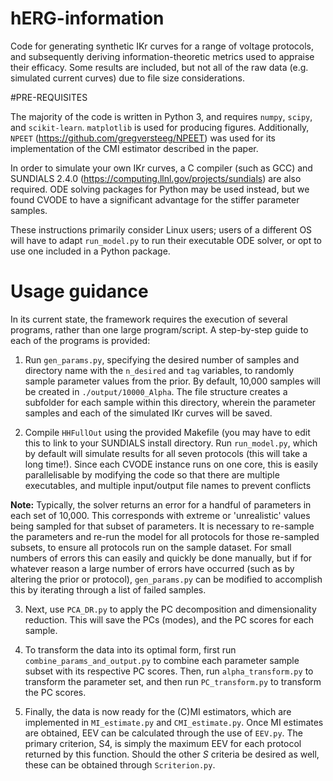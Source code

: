 # hERG-information
Code for generating synthetic IKr curves for a range of voltage protocols, and subsequently deriving information-theoretic metrics used to appraise their efficacy. Some results are included, but not all of the raw data (e.g. simulated current curves) due to file size considerations.

#PRE-REQUISITES

The majority of the code is written in Python 3, and requires `numpy`, `scipy`, and `scikit-learn`. `matplotlib` is used for producing figures. Additionally, `NPEET` (https://github.com/gregversteeg/NPEET) was used for its implementation of the CMI estimator described in the paper.

In order to simulate your own IKr curves, a C compiler (such as GCC) and SUNDIALS 2.4.0 (https://computing.llnl.gov/projects/sundials) are also required. ODE solving packages for Python may be used instead, but we found CVODE to have a significant advantage for the stiffer parameter samples.

These instructions primarily consider Linux users; users of a different OS will have to adapt `run_model.py` to run their executable ODE solver, or opt to use one included in a Python package.

# Usage guidance

In its current state, the framework requires the execution of several programs, rather than one large program/script. A step-by-step guide to each of the programs is provided:

1. Run `gen_params.py`, specifying the desired number of samples and directory name with the `n_desired` and `tag` variables, to randomly sample parameter values from the prior. By default, 10,000 samples will be created in `./output/10000_Alpha`. The file structure creates a subfolder for each sample within this directory, wherein the parameter samples and each of the simulated IKr curves will be saved.

2. Compile `HHFullOut` using the provided Makefile (you may have to edit this to link to your SUNDIALS install directory. Run `run_model.py`, which by default will simulate results for all seven protocols (this will take a long time!). Since each CVODE instance runs on one core, this is easily parallelisable by modifying the code so that there are multiple executables, and multiple input/output file names to prevent conflicts

**Note:** Typically, the solver returns an error for a handful of parameters in each set of 10,000. This corresponds with extreme or 'unrealistic' values being sampled for that subset of parameters. It is necessary to re-sample the parameters and re-run the model for all protocols for those re-sampled subsets, to ensure all protocols run on the sample dataset. For small numbers of errors this can easily and quickly be done manually, but if for whatever reason a large number of errors have occurred (such as by altering the prior or protocol), `gen_params.py` can be modified to accomplish this by iterating through a list of failed samples.

3. Next, use `PCA_DR.py` to apply the PC decomposition and dimensionality reduction. This will save the PCs (modes), and the PC scores for each sample.

4. To transform the data into its optimal form, first run `combine_params_and_output.py` to combine each parameter sample subset with its respective PC scores. Then, run `alpha_transform.py` to transform the parameter set, and then run `PC_transform.py` to transform the PC scores.

5. Finally, the data is now ready for the (C)MI estimators, which are implemented in `MI_estimate.py` and `CMI_estimate.py`. Once MI estimates are obtained, EEV can be calculated through the use of `EEV.py`. The primary criterion, S4, is simply the maximum EEV for each protocol returned by this function. Should the other *S* criteria be desired as well, these can be obtained through `Scriterion.py`.

